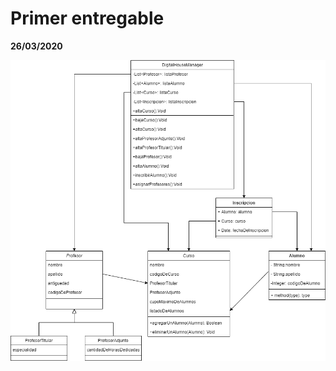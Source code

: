 # Primer entregable

**26/03/2020**

![UML](https://github.com/alanspina/M-dulo-01-JAVA-POO-Entregable-Nro1/blob/master/src/Primer%20entregable.png)



